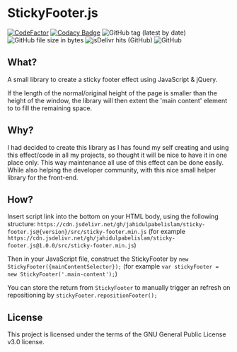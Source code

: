 # StickyFooter.js

[![CodeFactor](https://www.codefactor.io/repository/github/jahidulpabelislam/sticky-footer.js/badge?style=flat-square)](https://www.codefactor.io/repository/github/jahidulpabelislam/sticky-footer.js)
[![Codacy Badge](https://api.codacy.com/project/badge/Grade/fc77f05e8d0743729ef31d7da9e09ed6)](https://www.codacy.com/app/jahidulpabelislam/sticky-footer.js?utm_source=github.com&utm_medium=referral&utm_content=jahidulpabelislam/sticky-footer.js&utm_campaign=Badge_Grade)
![GitHub tag (latest by date)](https://img.shields.io/github/tag-date/jahidulpabelislam/sticky-footer.js.svg?label=release)
![GitHub file size in bytes](https://img.shields.io/github/size/jahidulpabelislam/sticky-footer.js/src/sticky-footer.min.js.svg)
![jsDelivr hits (GitHub)](https://img.shields.io/jsdelivr/gh/hm/jahidulpabelislam/sticky-footer.js.svg)
![GitHub](https://img.shields.io/github/license/jahidulpabelislam/sticky-footer.js.svg)

## What?

A small library to create a sticky footer effect using JavaScript & jQuery.

If the length of the normal/original height of the page is smaller than the height of the window, the library will then extent the 'main content' element to to fill the remaining space.

## Why?

I had decided to create this library as I has found my self creating and using this effect/code in all my projects, so thought it will be nice to have it in one place only.
This way maintenance all use of this effect can be done easily. While also helping the developer community, with this nice small helper library for the front-end.

## How?

Insert script link into the bottom on your HTML body, using the following structure: `https://cdn.jsdelivr.net/gh/jahidulpabelislam/sticky-footer.js@{version}/src/sticky-footer.min.js` (for example `https://cdn.jsdelivr.net/gh/jahidulpabelislam/sticky-footer.js@1.0.0/src/sticky-footer.min.js`)

Then in your JavaScript file, construct the StickyFooter by `new StickyFooter({mainContentSelector});` (for example `var stickyFooter = new StickyFooter('.main-content');`)

You can store the return from `StickyFooter` to manually trigger an refresh on repositioning by `stickyFooter.repositionFooter();`

## License

This project is licensed under the terms of the GNU General Public License v3.0 license.
